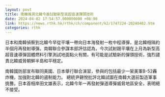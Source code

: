 ```yaml
---
layout: post
title: 南韓推測北韓今晨試驗新型高超音速彈頭技術
date: 2024-04-02 17:54:57.000000000 +08:00
link: https://news.rthk.hk/rthk/ch/component/k2/1747224-20240402.htm
categories: rthk
---
```


日本和南韓偵察到北韓今早從平壤一帶向日本海發射一枚中程導彈，是北韓相隔約半個月再發射導彈。南韓聯合參謀本部評估認為，今次試射跟平壤在上月為新型高超音速導彈固體燃料引擎測試地面點火有關，有可能是試驗新的彈頭技術，強烈譴責北韓威脅朝鮮半島和平穩定。

南韓國防部宣布聯同美國、日本舉行聯合演習，參與的包括最少一架美軍B-52轟炸機，加強對北韓的遏制能力。 總統尹錫悅批評北韓試圖在南韓大選前製造軍事挑釁。日本首相岸田文雄表示，北韓今年一再發射彈道導彈威脅地區安全，表明絕不接受。

